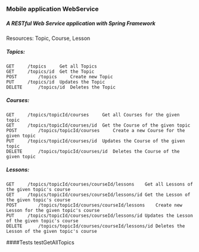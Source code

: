 ### Mobile application WebService
##### A RESTful Web Service application with Spring Framework

Resources: Topic, Course, Lesson

##### Topics:
	GET		/topics		Get all Topics
	GET		/topics/id	Get the Topic
	POST		/topics		Create new Topic
	PUT		/topics/id	Updates the Topic
	DELETE		/topics/id	Deletes the Topic

##### Courses:

	GET		/topics/topicId/courses		Get all Courses for the given topic
	GET		/topics/topicId/courses/id	Get the Course of the given topic
	POST		/topics/topicId/courses		Create a new Course for the given topic
	PUT		/topics/topicId/courses/id	Updates the Course of the given topic
	DELETE		/topics/topicId/courses/id	Deletes the Course of the given topic
	
##### Lessons:
	GET		/topics/topicId/courses/courseId/lessons	Get all Lessons of the given topic's course
	GET		/topics/topicId/courses/courseId/lessons/id	Get the Lesson of the given topic's course
	POST		/topics/topicId/courses/courseId/lessons	Create new Lesson for the given topic's course
	PUT		/topics/topicId/courses/courseId/lessons/id	Updates the Lesson of the given topic's course
	DELETE		/topics/topicId/courses/courseId/lessons/id	Deletes the Lesson of the given topic's course


####Tests
	testGetAllTopics
	
